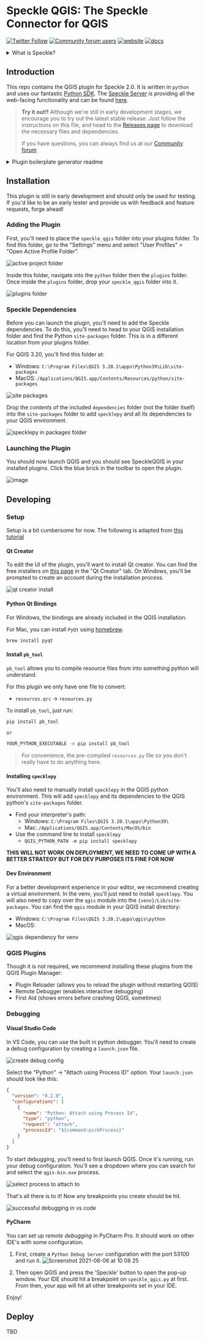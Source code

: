 # Speckle QGIS: The Speckle Connector for QGIS

[![Twitter Follow](https://img.shields.io/twitter/follow/SpeckleSystems?style=social)](https://twitter.com/SpeckleSystems) [![Community forum users](https://img.shields.io/discourse/users?server=https%3A%2F%2Fdiscourse.speckle.works&style=flat-square&logo=discourse&logoColor=white)](https://discourse.speckle.works) [![website](https://img.shields.io/badge/https://-speckle.systems-royalblue?style=flat-square)](https://speckle.systems) [![docs](https://img.shields.io/badge/docs-speckle.guide-orange?style=flat-square&logo=read-the-docs&logoColor=white)](https://speckle.guide/dev/)

<details>
  <summary>What is Speckle?</summary>

Speckle is the Open Source Data Platform for AEC. Speckle allows you to say goodbye to files: we give you object-level control of what you share, infinite versioning history & changelogs. Read more on [our website](https://speckle.systems).

</details>

## Introduction

This repo contains the QGIS plugin for Speckle 2.0. It is written in `python` and uses our fantastic [Python SDK](https://github.com/specklesystems/speckle-py). The [Speckle Server](https://github.com/specklesystems/Server) is providing all the web-facing functionality and can be found [here](https://github.com/specklesystems/Server).

> **Try it out!!**
> Although we're still in early development stages, we encourage you to try out the latest stable release.
> Just follow the instructions on this file, and head to the [Releases page](https://github.com/specklesystems/speckle-qgis/releases) to download the necessary files and dependencies.
>
> If you have questions, you can always find us at our [Community forum](https://speckle.community)

<details>
<summary> Plugin boilerplate generator readme
</summary>

Plugin Builder Results

Your plugin SpeckleQGIS was created in:
/Users/alan/Documents/Speckle/speckle_qgis

Your QGIS plugin directory is located at:
/Users/alan/Library/Application Support/QGIS/QGIS3/profiles/default/python/plugins

What's Next:

- Copy the entire directory containing your new plugin to the QGIS plugin
  directory

- Compile the resources file using pyrcc5

- Run the tests (`make test`)

- Test the plugin by enabling it in the QGIS plugin manager

- Customize it by editing the implementation file: `speckle_qgis.py`

- Create your own custom icon, replacing the default icon.png

- Modify your user interface by opening SpeckleQGIS_dialog_base.ui in Qt Designer

- You can use the Makefile to compile your Ui and resource files when
  you make changes. This requires GNU make (gmake)

For more information, see the PyQGIS Developer Cookbook at:
http://www.qgis.org/pyqgis-cookbook/index.html

(C) 2011-2018 GeoApt LLC - geoapt.com

</details>

## Installation

This plugin is still in early development and should only be used for testing. If you'd like to be an early tester and provide us with feedback and feature requests, forge ahead!

### Adding the Plugin

First, you'll need to place the `speckle_qgis` folder into your plugins folder. To find this folder, go to the "Settings" menu and select "User Profiles" > "Open Active Profile Folder".

![active project folder](https://user-images.githubusercontent.com/7717434/129204454-11685461-cfe2-483a-8f91-77b5e8e8107b.png)

Inside this folder, navigate into the `python` folder then the `plugins` folder. Once inside the `plugins` folder, drop your `speckle_qgis` folder into it.

![plugins folder](https://user-images.githubusercontent.com/7717434/129224685-896b6102-746c-4c86-84eb-55226161f9ac.png)

### Speckle Dependencies

Before you can launch the plugin, you'll need to add the Speckle dependencies. To do this, you'll need to head to your QGIS installation folder and find the Python `site-packages` folder. This is in a different location from your plugins folder.

For QGIS 3.20, you'll find this folder at:

- Windows: `C:\Program Files\QGIS 3.20.1\apps\Python39\Lib\site-packages`
- MacOS: `/Applications/QGIS.app/Contents/Resources/python/site-packages`

![site packages](https://user-images.githubusercontent.com/7717434/129223920-d7d428cf-5f56-44e9-a932-7ada175712aa.png)

Drop the _contents_ of the included `dependencies` folder (not the folder itself) into the `site-packages` folder to add `specklepy` and all its dependencies to your QGIS environment.

![specklepy in packages folder](https://user-images.githubusercontent.com/7717434/129224484-24afc749-4d41-4dbc-9d02-dff5ee5a7358.png)

### Launching the Plugin

You should now launch QGIS and you should see SpeckleQGIS in your installed plugins. Click the blue brick in the toolbar to open the plugin.

![image](https://user-images.githubusercontent.com/7717434/129228049-266a1e86-9b1b-48f4-b421-5e1757dd89ad.png)

## Developing

### Setup

Setup is a bit cumbersome for now. The following is adapted from [this tutorial](https://www.qgistutorials.com/en/docs/3/building_a_python_plugin.html#get-the-tools)

#### Qt Creator

To edit the UI of the plugin, you'll want to install Qt creator. You can find the free installers on [this page](https://www.qt.io/offline-installers) in the "Qt Creator" tab. On Windows, you'll be prompted to create an account during the installation process.

![qt creator install](https://user-images.githubusercontent.com/7717434/129229210-1899ae09-ec4f-4b52-bf18-99ca75e66292.png)

#### Python Qt Bindings

For Windows, the bindings are already included in the QGIS installation.

For Mac, you can install `PyQt` using [homebrew](https://brew.sh/).

```sh
brew install pyqt
```

#### Install `pb_tool`

`pb_tool` allows you to compile resource files from into something python will understand.

For this plugin we only have one file to convert:

- `resources.qrc` -> `resources.py`

To install `pb_tool`, just run:

```sh
pip install pb_tool

or

YOUR_PYTHON_EXECUTABLE -m pip install pb_tool
```

> For convenience, the pre-compiled `resources.py` file so you don't really have to do anything here.

#### Installing `specklepy`

You'll also need to manually install `specklepy` in the QGIS python environment. This will add `specklepy` and its dependencies to the QGIS python's `site-packages` folder.

- Find your interpreter's path:
  - Windows: `C:\Program Files\QGIS 3.20.1\apps\Python39\`
  - Mac: `/Applications/QGIS.app/Contents/MacOS/bin`
- Use the command line to install `specklepy`
  - `QGIS_PYTHON_PATH -m pip install specklepy`

**THIS WILL NOT WORK ON DEPLOYMENT, WE NEED TO COME UP WITH A BETTER STRATEGY BUT FOR DEV PURPOSES ITS FINE FOR NOW**

#### Dev Environment

For a better development experience in your editor, we recommend creating a virtual environment. In the venv, you'll just need to install `specklepy`. You will also need to copy over the `qgis` module into the `{venv}/Lib/site-packages`. You can find the `qgis` module in your QGIS install directory:

- Windows: `C:\Program Files\QGIS 3.20.1\apps\qgis\python`
- MacOS:

![qgis dependency for venv](https://user-images.githubusercontent.com/7717434/129324330-1744cc1e-8657-4ef1-90eb-d1ffb2b0229e.png)

### QGIS Plugins

Though it is not required, we recommend installing these plugins from the QGIS Plugin Manager:

- Plugin Reloader (allows you to reload the plugin without restarting QGIS)
- Remote Debugger (enables interactive debugging)
- First Aid (shows errors before crashing QGIS, sometimes)

### Debugging

#### Visual Studio Code

In VS Code, you can use the built in python debugger. You'll need to create a debug configuration by creating a `launch.json` file.

![create debug config](https://user-images.githubusercontent.com/7717434/129330416-87513b88-4138-4fc8-ae73-5c2d2846ebd8.png)

Select the "Python" -> "Attach using Process ID" option. Your `launch.json` should look like this:

```json
{
  "version": "0.2.0",
  "configurations": [
    {
      "name": "Python: Attach using Process Id",
      "type": "python",
      "request": "attach",
      "processId": "${command:pickProcess}"
    }
  ]
}
```

To start debugging, you'll need to first launch QGIS. Once it's running, run your debug configuration. You'll see a dropdown where you can search for and select the `qgis-bin.exe` process.

![select process to attach to](https://user-images.githubusercontent.com/7717434/129324015-7a294488-235c-4004-bc6d-c147a4e597e6.png)

That's all there is to it! Now any breakpoints you create should be hit.

![successful debugging in vs code](https://user-images.githubusercontent.com/7717434/129324011-42ebd156-ba6b-4eca-8b67-22300eb462fc.png)

#### PyCharm

You can set up _remote debugging_ in PyCharm Pro. It should work on other IDE's with some configuration.

1. First, create a `Python Debug Server` configuration with the port 53100 and run it.
   ![Screenshot 2021-08-06 at 10 08 25](https://user-images.githubusercontent.com/2316535/128479786-014c0ae9-6710-4f25-8a30-c9155ac881cc.png)

2. Then open QGIS and press the 'Speckle' button to open the pop-up window. Your IDE should hit a breakpoint on `speckle_qgis.py` at first. From then, your app will hit all other breakpoints set in your IDE.

Enjoy!

## Deploy

TBD
